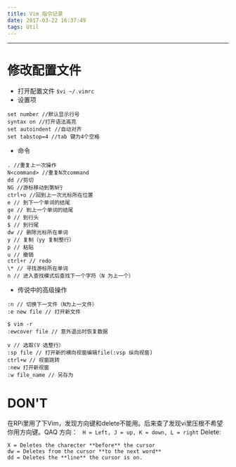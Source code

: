 ```yaml
---
title: Vim 指令记录
date: 2017-03-22 16:37:49
tags: Util
---
```


--------------------
# 修改配置文件
- 打开配置文件
 ` $vi ~/.vimrc `
- 设置项
 ```
 set number //默认显示行号
 syntax on //打开语法高亮
 set autoindent //自动对齐
 set tabstop=4 //tab 键为4个空格
 ```
- 命令
 ```
 . //重复上一次操作
 N<command> //重复N次command
 dd //剪切
 NG //游标移动到第N行
 ctrl+o //回到上一次光标所在位置
 e // 到下一个单词的结尾
 ge // 到上一个单词的结尾
 0 // 到行头
 $ // 到行尾
 dw // 删除光标所在单词
 y // 复制（yy 复制整行）
 p // 粘贴
 u // 撤销
 ctrl+r // redo
 \* // 寻找游标所在单词
 n // 进入查找模式后查找下一个字符（N 为上一个）
 ```
- 传说中的高级操作
 ```
 :n // 切换下一文件（N为上一文件）
 :e new file // 打开新文件

 $ vim -r
 :ewcover file // 意外退出时恢复数据

 v // 选取(V 选整行）
 :sp file // 打开新的横向视窗编辑file(:vsp 纵向视窗)
 ctrl+w // 视窗跳转
 :new 打开新视窗 
 :w file_name // 另存为
```

# DON'T

在RPi里用了下Vim，发现方向键和delete不能用。后来查了发现vi里压根不希望你用方向键。QAQ
方向：
` H = Left, J = up, K = down, L = right`
Delete:
``` x = Deletes the charecter **under** the cursor
X = Deletes the charecter **before** the cursor
dw = Deletes from the cursor **to the next word**
dd = Deletes the **line** the cursor is on.

